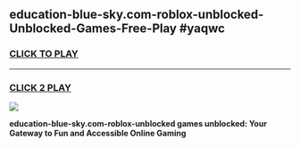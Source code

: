 
## education-blue-sky.com-roblox-unblocked-Unblocked-Games-Free-Play #yaqwc
<h3>
<a href="https://us.freeplayer.one?title=education-blue-sky.com-roblox-unblocked&ref=9M">CLICK TO PLAY</a></h3>
<hr>

<h3>
<a href="https://us.freeplayer.one?title=education-blue-sky.com-roblox-unblocked&ref=9M">CLICK 2 PLAY</a>
  
</h3>

<a href="https://us.freeplayer.one?title=education-blue-sky.com-roblox-unblocked&ref=9M"><img src="https://clearcache.store/games.png"></a>


**education-blue-sky.com-roblox-unblocked games unblocked: Your Gateway to Fun and Accessible Online Gaming**
